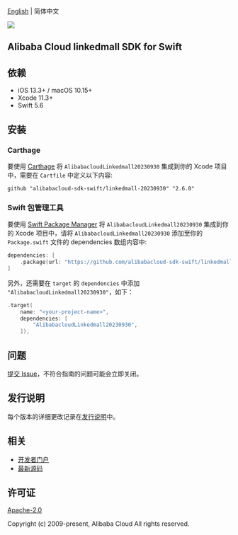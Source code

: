 [English](README.md) | 简体中文

![](https://aliyunsdk-pages.alicdn.com/icons/AlibabaCloud.svg)

## Alibaba Cloud linkedmall SDK for Swift

## 依赖

- iOS 13.3+ / macOS 10.15+
- Xcode 11.3+
- Swift 5.6

## 安装

### Carthage

要使用 [Carthage](https://github.com/Carthage/Carthage) 将 `AlibabacloudLinkedmall20230930` 集成到你的 Xcode 项目中，需要在 `Cartfile` 中定义以下内容:

```ogdl
github "alibabacloud-sdk-swift/linkedmall-20230930" "2.6.0"
```

### Swift 包管理工具

要使用 [Swift Package Manager](https://swift.org/package-manager/) 将 `AlibabacloudLinkedmall20230930` 集成到你的 Xcode 项目中，请将 `AlibabacloudLinkedmall20230930` 添加至你的 `Package.swift` 文件的 dependencies 数组内容中:

```swift
dependencies: [
    .package(url: "https://github.com/alibabacloud-sdk-swift/linkedmall-20230930.git", from: "2.6.0")
]
```

另外，还需要在 `target` 的 `dependencies` 中添加 `"AlibabacloudLinkedmall20230930"`，如下：

```swift
.target(
    name: "<your-project-name>",
    dependencies: [
        "AlibabacloudLinkedmall20230930",
    ]),
```

## 问题

[提交 Issue](https://github.com/alibabacloud-sdk-swift/linkedmall-20230930/issues/new)，不符合指南的问题可能会立即关闭。

## 发行说明

每个版本的详细更改记录在[发行说明](./ChangeLog.txt)中。

## 相关

* [开发者门户](https://next.api.aliyun.com/home)
* [最新源码](https://github.com/alibabacloud-sdk-swift/linkedmall-20230930)

## 许可证

[Apache-2.0](http://www.apache.org/licenses/LICENSE-2.0)

Copyright (c) 2009-present, Alibaba Cloud All rights reserved.
